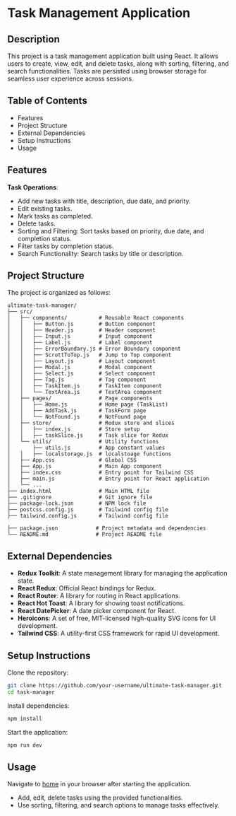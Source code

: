 # Task Management Application

## Description

This project is a task management application built using React. It allows users to create, view, edit, and delete tasks, along with sorting, filtering, and search functionalities. Tasks are persisted using browser storage for seamless user experience across sessions.

## Table of Contents

- Features
- Project Structure
- External Dependencies
- Setup Instructions
- Usage

## Features

**Task Operations**:

- Add new tasks with title, description, due date, and priority.
- Edit existing tasks.
- Mark tasks as completed.
- Delete tasks.
- Sorting and Filtering:
  Sort tasks based on priority, due date, and completion status.
- Filter tasks by completion status.
- Search Functionality: Search tasks by title or description.

## Project Structure

The project is organized as follows:

```
ultimate-task-manager/
├── src/
│   ├── components/          # Reusable React components
│   │   ├── Button.js        # Button component
│   │   ├── Header.js        # Header component
│   │   ├── Input.js         # Input component
│   │   ├── Label.js         # Label component
│   │   ├── ErrorBoundary.js # Error Boundary component
│   │   ├── ScrottToTop.js   # Jump to Top component
│   │   ├── Layout.js        # Layout component
│   │   ├── Modal.js         # Modal component
│   │   ├── Select.js        # Select component
│   │   ├── Tag.js           # Tag component
│   │   ├── TaskItem.js      # TaskItem component
│   │   └── TextArea.js      # TextArea component
│   ├── pages/               # Page components
│   │   ├── Home.js          # Home page (TaskList)
│   │   ├── AddTask.js       # TaskForm page
│   │   └── NotFound.js      # NotFound page
│   ├── store/               # Redux store and slices
│   │   ├── index.js         # Store setup
│   │   ├── taskSlice.js     # Task slice for Redux
│   └── utils/               # Utility functions
│       ├── utils.js         # App constant values
│   │   ├── localstorage.js  # localstoage functions
│   ├── App.css              # Global CSS
│   ├── App.js               # Main App component
│   ├── index.css            # Entry point for Tailwind CSS
│   ├── main.js              # Entry point for React application
│   └── ...
├── index.html               # Main HTML file
├── .gitignore               # Git ignore file
├── package-lock.json        # NPM lock file
├── postcss.config.js        # Tailwind config file
├── tailwind.config.js       # Tailwind config file

├── package.json            # Project metadata and dependencies
└── README.md               # Project README file
```

## External Dependencies

- **Redux Toolkit**: A state management library for managing the application state.
- **React Redux**: Official React bindings for Redux.
- **React Router**: A library for routing in React applications.
- **React Hot Toast**: A library for showing toast notifications.
- **React DatePicker**: A date picker component for React.
- **Heroicons**: A set of free, MIT-licensed high-quality SVG icons for UI development.
- **Tailwind CSS**: A utility-first CSS framework for rapid UI development.

## Setup Instructions

Clone the repository:

```bash
git clone https://github.com/your-username/ultimate-task-manager.git
cd task-manager
```

Install dependencies:

```bash
npm install
```

Start the application:

```bash
npm run dev
```

## Usage

Navigate to [home](http://localhost:3000) in your browser after starting the application.

- Add, edit, delete tasks using the provided functionalities.
- Use sorting, filtering, and search options to manage tasks effectively.
